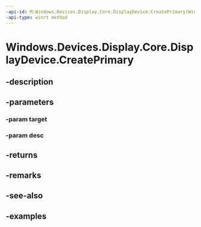 ```yaml
---
-api-id: M:Windows.Devices.Display.Core.DisplayDevice.CreatePrimary(Windows.Devices.Display.Core.DisplayTarget,Windows.Devices.Display.Core.DisplayPrimaryDescription)
-api-type: winrt method
---
```


<!-- Method syntax.
public DisplaySurface DisplayDevice.CreatePrimary(DisplayTarget target, DisplayPrimaryDescription desc)
-->

# Windows.Devices.Display.Core.DisplayDevice.CreatePrimary

## -description

## -parameters
### -param target

### -param desc

## -returns

## -remarks

## -see-also

## -examples

